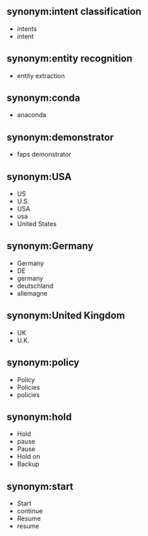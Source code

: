 ## synonym:intent classification
- intents
- intent

## synonym:entity recognition
- entity extraction

## synonym:conda
- anaconda

## synonym:demonstrator
- faps demonstrator

## synonym:USA
- US
- U.S.
- USA
- usa
- United States

## synonym:Germany
- Germany
- DE
- germany
- deutschland
- allemagne

## synonym:United Kingdom
- UK
- U.K.

## synonym:policy
- Policy
- Policies
- policies

## synonym:hold
- Hold
- pause
- Pause
- Hold on
- Backup

## synonym:start
- Start
- continue
- Resume
- resume